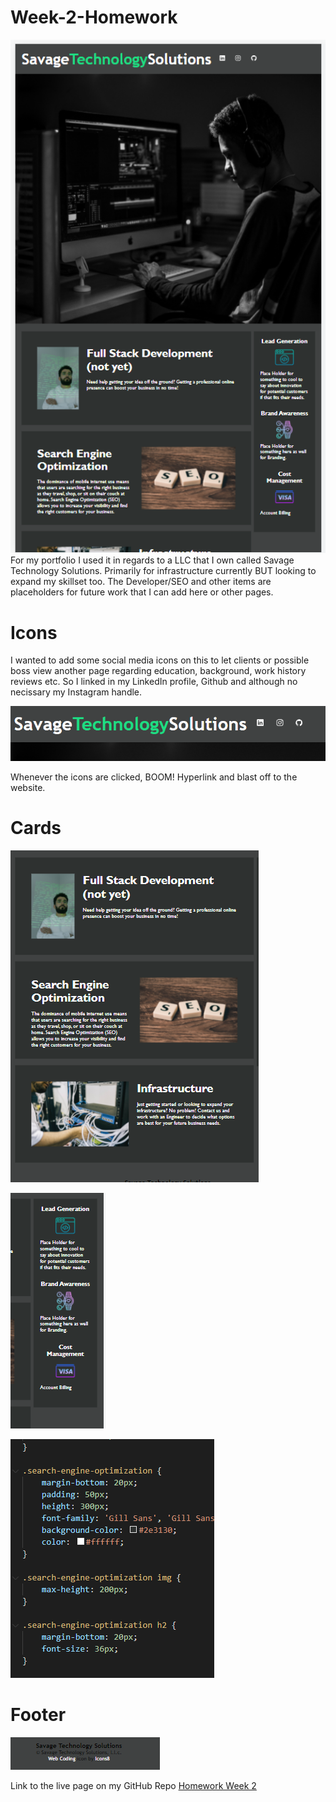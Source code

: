 # Week-2-Homework

![Image of the footer layout](/assets/images/Example.PNG)
For my portfolio I used it in regards to a LLC that I own called Savage Technology Solutions. Primarily for infrastructure currently BUT looking to expand my skillset too. The Developer/SEO and other items are placeholders for future work that I can add here or other pages. 

# Icons 
I wanted to add some social media icons on this to let clients or possible boss view another page regarding education, background, work history reviews etc. So I linked in my LinkedIn profile, Github and although no necissary my Instagram handle. 

![nav with icons](/assets/images/IconSnip.PNG)

Whenever the icons are clicked, BOOM! Hyperlink and blast off to the website. 


# Cards
![Image of the card layout](/assets/images/CardSnip.PNG)

![Icons](/assets/images/RightBar.PNG)

![Image of the css layout](/assets/images/CssCard.PNG)
# Footer

![Image of the footer layout](/assets/images/FooterSnip.PNG)



Link to the live page on my GitHub Repo [Homework Week 2](https://savagescoles.github.io/Week-2-Homework/)
 






